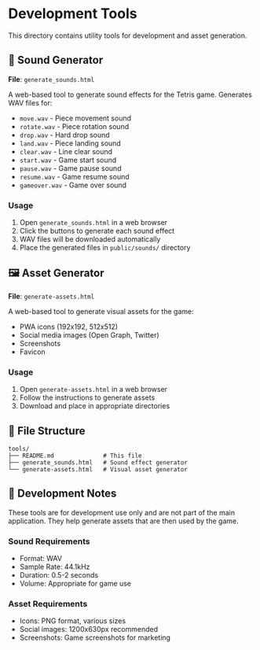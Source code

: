 # Development Tools

This directory contains utility tools for development and asset generation.

## 🎵 Sound Generator

**File**: `generate_sounds.html`

A web-based tool to generate sound effects for the Tetris game. Generates WAV files for:

- `move.wav` - Piece movement sound
- `rotate.wav` - Piece rotation sound  
- `drop.wav` - Hard drop sound
- `land.wav` - Piece landing sound
- `clear.wav` - Line clear sound
- `start.wav` - Game start sound
- `pause.wav` - Game pause sound
- `resume.wav` - Game resume sound
- `gameover.wav` - Game over sound

### Usage
1. Open `generate_sounds.html` in a web browser
2. Click the buttons to generate each sound effect
3. WAV files will be downloaded automatically
4. Place the generated files in `public/sounds/` directory

## 🖼️ Asset Generator

**File**: `generate-assets.html`

A web-based tool to generate visual assets for the game:

- PWA icons (192x192, 512x512)
- Social media images (Open Graph, Twitter)
- Screenshots
- Favicon

### Usage
1. Open `generate-assets.html` in a web browser
2. Follow the instructions to generate assets
3. Download and place in appropriate directories

## 📁 File Structure

```
tools/
├── README.md              # This file
├── generate_sounds.html   # Sound effect generator
└── generate-assets.html   # Visual asset generator
```

## 🔧 Development Notes

These tools are for development use only and are not part of the main application. They help generate assets that are then used by the game.

### Sound Requirements
- Format: WAV
- Sample Rate: 44.1kHz
- Duration: 0.5-2 seconds
- Volume: Appropriate for game use

### Asset Requirements
- Icons: PNG format, various sizes
- Social images: 1200x630px recommended
- Screenshots: Game screenshots for marketing 